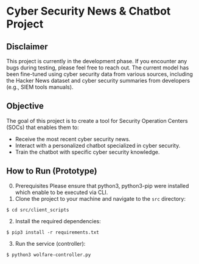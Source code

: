 # Cyber Security News & Chatbot Project

## Disclaimer
This project is currently in the development phase. If you encounter any bugs during testing, please feel free to reach out. The current model has been fine-tuned using cyber security data from various sources, including the Hacker News dataset and cyber security summaries from developers (e.g., SIEM tools manuals).

## Objective
The goal of this project is to create a tool for Security Operation Centers (SOCs) that enables them to:
- Receive the most recent cyber security news.
- Interact with a personalized chatbot specialized in cyber security.
- Train the chatbot with specific cyber security knowledge.

## How to Run (Prototype)
0. Prerequisites
Please ensure that python3, python3-pip were installed which enable to be executed via CLI.
1. Clone the project to your machine and navigate to the `src` directory:
```console
$ cd src/client_scripts
```
2. Install the required dependencies:
```console
$ pip3 install -r requirements.txt
```
3. Run the service (controller):
```console
$ python3 wolfare-controller.py
```